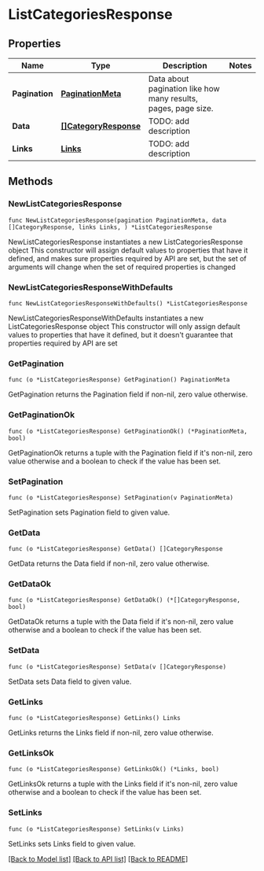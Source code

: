 # ListCategoriesResponse

## Properties

Name | Type | Description | Notes
------------ | ------------- | ------------- | -------------
**Pagination** | [**PaginationMeta**](PaginationMeta.md) | Data about pagination like how many results, pages, page size. | 
**Data** | [**[]CategoryResponse**](CategoryResponse.md) | TODO: add description | 
**Links** | [**Links**](Links.md) | TODO: add description | 

## Methods

### NewListCategoriesResponse

`func NewListCategoriesResponse(pagination PaginationMeta, data []CategoryResponse, links Links, ) *ListCategoriesResponse`

NewListCategoriesResponse instantiates a new ListCategoriesResponse object
This constructor will assign default values to properties that have it defined,
and makes sure properties required by API are set, but the set of arguments
will change when the set of required properties is changed

### NewListCategoriesResponseWithDefaults

`func NewListCategoriesResponseWithDefaults() *ListCategoriesResponse`

NewListCategoriesResponseWithDefaults instantiates a new ListCategoriesResponse object
This constructor will only assign default values to properties that have it defined,
but it doesn't guarantee that properties required by API are set

### GetPagination

`func (o *ListCategoriesResponse) GetPagination() PaginationMeta`

GetPagination returns the Pagination field if non-nil, zero value otherwise.

### GetPaginationOk

`func (o *ListCategoriesResponse) GetPaginationOk() (*PaginationMeta, bool)`

GetPaginationOk returns a tuple with the Pagination field if it's non-nil, zero value otherwise
and a boolean to check if the value has been set.

### SetPagination

`func (o *ListCategoriesResponse) SetPagination(v PaginationMeta)`

SetPagination sets Pagination field to given value.


### GetData

`func (o *ListCategoriesResponse) GetData() []CategoryResponse`

GetData returns the Data field if non-nil, zero value otherwise.

### GetDataOk

`func (o *ListCategoriesResponse) GetDataOk() (*[]CategoryResponse, bool)`

GetDataOk returns a tuple with the Data field if it's non-nil, zero value otherwise
and a boolean to check if the value has been set.

### SetData

`func (o *ListCategoriesResponse) SetData(v []CategoryResponse)`

SetData sets Data field to given value.


### GetLinks

`func (o *ListCategoriesResponse) GetLinks() Links`

GetLinks returns the Links field if non-nil, zero value otherwise.

### GetLinksOk

`func (o *ListCategoriesResponse) GetLinksOk() (*Links, bool)`

GetLinksOk returns a tuple with the Links field if it's non-nil, zero value otherwise
and a boolean to check if the value has been set.

### SetLinks

`func (o *ListCategoriesResponse) SetLinks(v Links)`

SetLinks sets Links field to given value.



[[Back to Model list]](../README.md#documentation-for-models) [[Back to API list]](../README.md#documentation-for-api-endpoints) [[Back to README]](../README.md)


